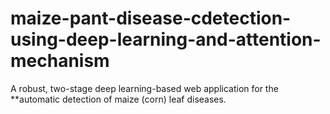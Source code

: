 # maize-pant-disease-cdetection-using-deep-learning-and-attention-mechanism
A robust, two-stage deep learning-based web application for the **automatic detection of maize (corn) leaf diseases.
